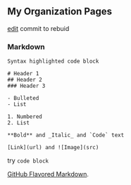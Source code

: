 ## My Organization Pages

[edit](https://github.com/celestin/org/edit/master/README.md) commit to rebuid

### Markdown

```
Syntax highlighted code block

# Header 1
## Header 2
### Header 3

- Bulleted
- List

1. Numbered
2. List

**Bold** and _Italic_ and `Code` text

[Link](url) and ![Image](src)
```

try  ```code block```

 [GitHub Flavored Markdown](https://guides.github.com/features/mastering-markdown/).
